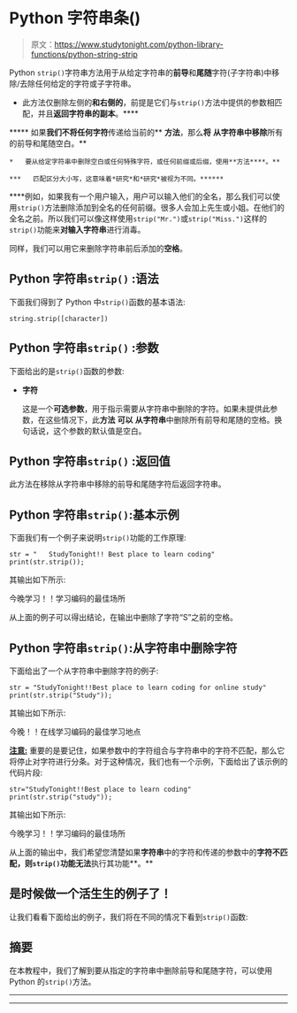 # Python 字符串条()

> 原文：<https://www.studytonight.com/python-library-functions/python-string-strip>

Python `strip()`字符串方法用于从给定字符串的**前导**和**尾随**字符(子字符串)中移除/去除任何给定的字符或子字符串。

*   此方法仅删除左侧的**和右侧的**，前提是它们与`strip()`方法中提供的参数相匹配，并且**返回字符串的副本**。****

*****   如果**我们不将任何字符**传递给当前的** **方法**，那么**将** **从字符串中移除**所有的前导和尾随空白。**

    *   要从给定字符串中删除空白或任何特殊字符，或任何前缀或后缀，使用**方法****。**

    ***   匹配区分大小写，这意味着*研究*和*研究*被视为不同。****** 

 ****例如，如果我有一个用户输入，用户可以输入他们的全名，那么我们可以使用`strip()`方法删除添加到全名的任何前缀。很多人会加上先生或小姐。在他们的全名之前。所以我们可以像这样使用`strip("Mr.")`或`strip("Miss.")`这样的`strip()`功能来**对输入字符串**进行消毒。

同样，我们可以用它来删除字符串前后添加的**空格**。

## Python 字符串``strip()`` :语法

下面我们得到了 Python 中`strip()`函数的基本语法:

```
string.strip([character])
```

## Python 字符串``strip()`` :参数

下面给出的是`strip()`函数的参数:

*   **字符**

    这是一个**可选参数**，用于指示需要从字符串中删除的字符。如果未提供此参数，在这些情况下，此**方法** **可以** **从字符串**中删除所有前导和尾随的空格。换句话说，这个参数的默认值是空白。

## Python 字符串``strip()`` :返回值

此方法在移除从字符串中移除的前导和尾随字符后返回字符串。

## Python 字符串`strip()`:基本示例

下面我们有一个例子来说明`strip()`功能的工作原理:

```
str = "   StudyTonight!! Best place to learn coding"
print(str.strip());
```

其输出如下所示:

今晚学习！！学习编码的最佳场所

从上面的例子可以得出结论，在输出中删除了字符“S”之前的空格。

## Python 字符串`strip()`:从字符串中删除字符

下面给出了一个从字符串中删除字符的例子:

```
str = "StudyTonight!!Best place to learn coding for online study"
print(str.strip("Study"));
```

其输出如下所示:

今晚！！在线学习编码的最佳学习地点

<u>**注意:**</u> 重要的是要记住，如果参数中的字符组合与字符串中的字符不匹配，那么它将停止对字符进行分条。对于这种情况，我们也有一个示例，下面给出了该示例的代码片段:

```
str="StudyTonight!!Best place to learn coding"
print(str.strip("study"));
```

其输出如下所示:

今晚学习！！学习编码的最佳场所

从上面的输出中，我们希望您清楚如果**字符串**中的字符和传递的参数中的**字符不匹配，则`strip()`功能无法**执行其功能**。**

## 是时候做一个活生生的例子了！

让我们看看下面给出的例子，我们将在不同的情况下看到`strip()`函数:

## 摘要

在本教程中，我们了解到要从指定的字符串中删除前导和尾随字符，可以使用 Python 的`strip()`方法。

* * *

* * *****